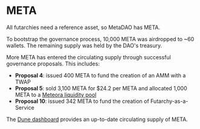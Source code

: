 # META

All futarchies need a reference asset, so MetaDAO has META.

To bootstrap the governance process, 10,000 META was airdropped to \~60 wallets. The remaining supply was held by the DAO's treasury.

More META has entered the circulating supply through successful governance proposals. This includes:

* **Proposal 4**: issued 400 META to fund the creation of an AMM with a TWAP
* **Proposal 5**: sold 3,100 META for $24.2 per META and allocated 1,000 META to a [Meteora liquidity pool](https://app.meteora.ag/pools/6t2CdBC26q9tj6jBwPzzFZogtjX8mtmVHUmAFmjAhMSn)
* **Proposal 10**: issued 342 META to fund the creation of Futarchy-as-a-Service

The [Dune dashboard](https://dune.com/metadaohogs/themetadao) provides an up-to-date circulating supply of META.
